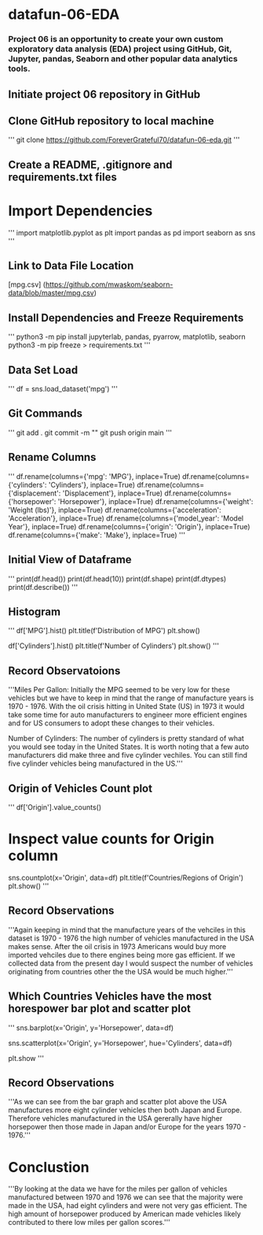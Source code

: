 # datafun-06-EDA

### Project 06 is an opportunity to create your own custom exploratory data analysis (EDA) project using GitHub, Git, Jupyter, pandas, Seaborn and other popular data analytics tools.

## Initiate project 06 repository in GitHub
## Clone GitHub repository to local machine
'''
git clone https://github.com/ForeverGrateful70/datafun-06-eda.git
'''

## Create a README, .gitignore and requirements.txt files

# Import Dependencies
'''
import matplotlib.pyplot as plt
import pandas as pd
import seaborn as sns
'''

## Link to Data File Location
[mpg.csv] (https://github.com/mwaskom/seaborn-data/blob/master/mpg.csv)

## Install Dependencies and Freeze Requirements
'''
python3 -m pip install jupyterlab, pandas, pyarrow, matplotlib, seaborn
python3 -m pip freeze > requirements.txt
'''

## Data Set Load
'''
df = sns.load_dataset('mpg')
'''

## Git Commands
'''
git add .
git commit -m ""
git push origin main
'''

## Rename Columns
'''
df.rename(columns={'mpg': 'MPG'}, inplace=True)
df.rename(columns={'cylinders': 'Cylinders'}, inplace=True)
df.rename(columns={'displacement': 'Displacement'}, inplace=True)
df.rename(columns={'horsepower': 'Horsepower'}, inplace=True)
df.rename(columns={'weight': 'Weight (lbs)'}, inplace=True)
df.rename(columns={'acceleration': 'Acceleration'}, inplace=True)
df.rename(columns={'model_year': 'Model Year'}, inplace=True)
df.rename(columns={'origin': 'Origin'}, inplace=True)
df.rename(columns={'make': 'Make'}, inplace=True)
'''

## Initial View of Dataframe
'''
print(df.head())
print(df.head(10))
print(df.shape)
print(df.dtypes)
print(df.describe())
'''

## Histogram
'''
df['MPG'].hist()
plt.title(f'Distribution of MPG')
plt.show()


df['Cylinders'].hist()
plt.title(f'Number of Cylinders')
plt.show()
'''

## Record Observatoions
'''Miles Per Gallon: Initially the MPG seemed to be very low for these vehicles but we have to keep in mind that the range of manufacture years is 1970 - 1976. With the oil crisis hitting in United State (US) in 1973 it would take some time for auto manufacturers to engineer more efficient engines and for US consumers to adopt these changes to their vehicles.

Number of Cylinders: The number of cylinders is pretty standard of what you would see today in the United States.  It is worth noting that a few auto manufacturers did make three and five cylinder vechiles.  You can still find five cylinder vehicles being manufactured in the US.'''

## Origin of Vehicles Count plot
'''
df['Origin'].value_counts()

# Inspect value counts for Origin column
sns.countplot(x='Origin', data=df)
plt.title(f'Countries/Regions of Origin')
plt.show()
'''

## Record Observations
'''Again keeping in mind that the manufacture years of the vehciles in this dataset is 1970 - 1976 the high number of vehicles manufactured in the USA makes sense.  After the oil crisis in 1973 Americans would buy more imported vehciles due to there engines being more gas efficient.  If we collected data from the present day I would suspect the number of vehicles originating from countries other the the USA would be much higher.'''

## Which Countries Vehicles have the most horespower bar plot and scatter plot
'''
sns.barplot(x='Origin', y='Horsepower', data=df)

sns.scatterplot(x='Origin', y='Horsepower', hue='Cylinders', data=df)

plt.show
'''

## Record Observations
'''As we can see from the bar graph and scatter plot above the USA manufactures more eight cylinder vehicles then both Japan and Europe. Therefore vehicles manufactured in the USA gererally have higher horsepower then those made in Japan and/or Europe for the years 1970 - 1976.'''

# Conclustion
'''By looking at the data we have for the miles per gallon of vehicles manufactured between 1970 and 1976 we can see that the majority were made in the USA, had eight cylinders and were not very gas efficient. The high amount of horsepower produced by American made vehicles likely contributed to there low miles per gallon scores.'''